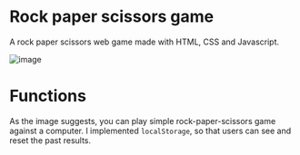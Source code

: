 # Rock paper scissors game
A rock paper scissors web game made with HTML, CSS and Javascript.

![image](https://github.com/user-attachments/assets/e9052a11-fd26-4cba-abb7-0666ee9fbc67)


# Functions
As the image suggests, you can play simple rock-paper-scissors game against a computer. I implemented `localStorage`, so that users can see and reset the past results.
